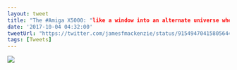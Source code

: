 ```yaml
---
layout: tweet
title: "The #Amiga X5000: "like a window into an alternate universe where the Amiga platform never died". #retrocomputing"
date: '2017-10-04 04:32:00'
tweetUrl: "https://twitter.com/jamesfmackenzie/status/915494704158056448?s=21"
tags: [Tweets]
---
```


![](https://pbs.twimg.com/media/DLR9lJdXcAAwOrk?format=jpg&name=900x900)